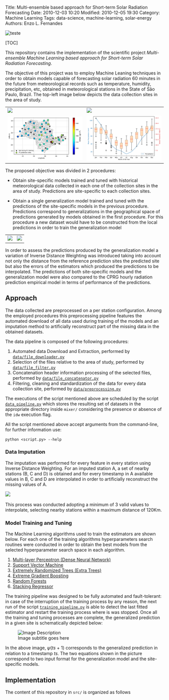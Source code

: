 Title: Multi-ensemble based approach for Short-term Solar Radiation Forecasting
Date: 2010-12-03 10:20
Modified: 2010-12-05 19:30
Category: Machine Learning
Tags: data-science, machine-learning, solar-energy
Authors: Enzo L. Fernandes

![teste]({attach}/articles/data-science/machine-learning/inmet-solar-saopaulo/img/sp-map.png)

[TOC]

This repository contains the implementation of the scientific project *Multi-ensemble Machine Learning based approach for Short-term Solar Radiation Forecasting*.

The objective of this project was to employ Machine Leaning techniques in order to obtain models capable of forecasting solar radiation 60 minutes in the future from meteorological records such as temperature, humidity, precipitation, etc, obtained in meteorological stations in the State of São Paulo, Brazil. The top-left image below depicts the data collection sites in the area of study.

<table>
    <tr>
        <td><img src = "{attach}/articles/data-science/machine-learning/inmet-solar-saopaulo/img/sp-map.png"></td>
        <td><img src = "{attach}/articles/data-science/machine-learning/inmet-solar-saopaulo/img/residuals_example.png"></td>
    </tr>
    <tr>
        <td><img src = "./img/errors_by_site.png"></td>
        <td><img src = "./img/sp_rain.png"></td>
    </tr>
</table>

The proposed objective was divided in 2 procedures:

- Obtain site-specific models trained and tuned with historical meteorological data collected in each one of the collection sites in the area of study. Predictions are site-specific to each collection sites.

- Obtain a single generalization model trained and tuned with the predictions of the site-specific models in the previous procedure. Predictions correspond to generalizations in the geographical space of predictions generated by models obtained in the first procedure. For this procedure a new dataset would have to be constructed from the local predictions in order to train the generalization model

<table>
    <tr>
        <td><img src = "{attach}/articles/data-science/machine-learning/inmet-solar-saopaulo/img/overview_p1.png"></td>
        <td><img src = "{attach}/articles/data-science/machine-learning/inmet-solar-saopaulo/img/overview_p2.png"></td>
    </tr>
</table>

In order to assess the predictions produced by the generalization model a variation of Inverse Distance Weighting was introduced taking into account not only the distance from the reference prediction sites the predicted site but also the errors of the estimators which produced the predictions to be interpolated. The predictions of both site-specific models and the generalization model were also compared to the CPRG hourly radiation prediction empirical model in terms of performance of the predictions.

## Approach

The data collected are preprocessed on a per station configuration. Among the employed procedures this preprocessing pipeline features the automated download of all data used during training of the models and an imputation method to artificially reconstruct part of the missing data in the obtained datasets.

The data pipeline is composed of the following procedures:

1. Automated data Download and Extraction, performed by [`data/file_downloader.py`](https://github.com/lfenzo/ml-solar-sao-paulo/blob/master/src/data/file_downloader.py)
1. Selection of the files relative to the area of study, performed by [`data/file_filter.py`](https://github.com/lfenzo/ml-solar-sao-paulo/blob/master/src/data/file_filter.py)
1. Concatenation header information processing of the selected files, performed by [`data/file_concatenator.py`](https://github.com/lfenzo/ml-solar-sao-paulo/blob/master/src/data/file_concatenator.py)
1. Filtering, cleaning and standardization of the data for every data collection site, performed by [`data/preprocessing.py`](https://github.com/lfenzo/ml-solar-sao-paulo/blob/master/src/data/preprocessing.py)

The executions of the script mentioned above are scheduled by the script [`data_pipeline.py`](https://github.com/lfenzo/ml-solar-sao-paulo/blob/master/src/data/data_pipeline.py) which stores the resulting set of datasets in the appropriate directory inside `mixer/` considering the presence or absence of the `idw` execution flag.

All the script mentioned above accept arguments from the command-line, for further information use:

```
python <script.py> --help
```

### Data Imputation

The imputation was performed for every feature in every station using Inverse Distance Weighting. For an imputed station A, a set of nearby stations (B, C and D) is obtained and for every timestamp in A available values in B, C and D are interpolated in order to artificially reconstruct the missing values of A.

![]({attach}/articles/data-science/machine-learning/inmet-solar-saopaulo/img/imputation.png)

This process was conducted adopting a minimum of 3 valid values to interpolate, selecting nearby stations within a maximum distance of 120Km.

### Model Training and Tuning

The Machine Learning algorithms used to train the estimators are shown below. For each one of the training algorithms hyperparameters search routines were conducted in order to obtain the best models from the selected hyperparameter search space in each algorithm.

1. [Multi-layer Perceptron (Dense Neural Network)](https://scikit-learn.org/stable/modules/generated/sklearn.neural_network.MLPRegressor.html)
1. [Support Vector Machine ](https://scikit-learn.org/stable/modules/generated/sklearn.svm.SVR.html)
1. [Extremely Randomized Trees (Extra Trees)](https://scikit-learn.org/stable/modules/generated/sklearn.ensemble.ExtraTreesRegressor.html)
1. [Extreme Gradient Boosting](https://xgboost.readthedocs.io/en/latest/python/python_api.html?highlight=xgbregressor#xgboost.XGBRegressor)
1. [Random Forests](https://scikit-learn.org/stable/modules/generated/sklearn.ensemble.RandomForestRegressor.html)
1. [Stacking Regressor](https://scikit-learn.org/stable/modules/generated/sklearn.ensemble.StackingRegressor.html)

The training pipeline was designed to be fully automated and fault-tolerant: in case of the interruption of the training process by any reason, the next run of the script [`training_pipeline.py`](https://github.com/lfenzo/ml-solar-sao-paulo/blob/master/src/training_pipeline.py) is able to detect the last fitted estimator and restart the training process where is was stopped.
Once all the training and tuning processes are complete, the generalized prediction in a given site is schematically depicted below:

<figure>
  <img src="{attach}/articles/data-science/machine-learning/inmet-solar-saopaulo/img/prediction_summary.png" alt="Image Description">
  <figcaption>Image subtitle goes here</figcaption>
</figure>

In the above image, 𝜓(*ts* + 1) corresponds to the generalized prediction in relation to a timestamp *ts*. The two equations shown in the picture correspond to two input format for the generalization model and the site-specific models.

## Implementation

The content of this repository in `src/` is organized as follows

